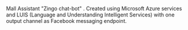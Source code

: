 Mall Assistant  "Zingo chat-bot" .
Created using Microsoft Azure services and LUIS (Language and Understanding Intelligent Services) with one output channel as Facebook messaging endpoint.
